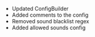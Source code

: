 - Updated ConfigBuilder
- Added comments to the config
- Removed sound blacklist regex
- Added allowed sounds config